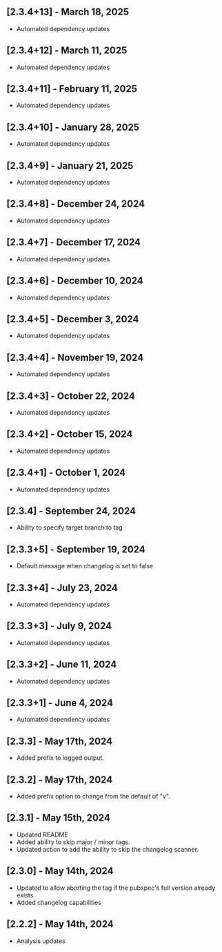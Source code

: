 ## [2.3.4+13] - March 18, 2025

* Automated dependency updates


## [2.3.4+12] - March 11, 2025

* Automated dependency updates


## [2.3.4+11] - February 11, 2025

* Automated dependency updates


## [2.3.4+10] - January 28, 2025

* Automated dependency updates


## [2.3.4+9] - January 21, 2025

* Automated dependency updates


## [2.3.4+8] - December 24, 2024

* Automated dependency updates


## [2.3.4+7] - December 17, 2024

* Automated dependency updates


## [2.3.4+6] - December 10, 2024

* Automated dependency updates


## [2.3.4+5] - December 3, 2024

* Automated dependency updates


## [2.3.4+4] - November 19, 2024

* Automated dependency updates


## [2.3.4+3] - October 22, 2024

* Automated dependency updates


## [2.3.4+2] - October 15, 2024

* Automated dependency updates


## [2.3.4+1] - October 1, 2024

* Automated dependency updates


## [2.3.4] - September 24, 2024

* Ability to specify target branch to tag

## [2.3.3+5] - September 19, 2024

* Default message when changelog is set to false

## [2.3.3+4] - July 23, 2024

* Automated dependency updates


## [2.3.3+3] - July 9, 2024

* Automated dependency updates


## [2.3.3+2] - June 11, 2024

* Automated dependency updates


## [2.3.3+1] - June 4, 2024

* Automated dependency updates


## [2.3.3] - May 17th, 2024

* Added prefix to logged output.


## [2.3.2] - May 17th, 2024

* Added prefix option to change from the default of "v".


## [2.3.1] - May 15th, 2024

* Updated README
* Added ability to skip major / minor tags.
* Updated action to add the ability to skip the changelog scanner.


## [2.3.0] - May 14th, 2024

* Updated to allow aborting the tag if the pubspec's full version already exists.
* Added changelog capabilities


## [2.2.2] - May 14th, 2024

* Analysis updates